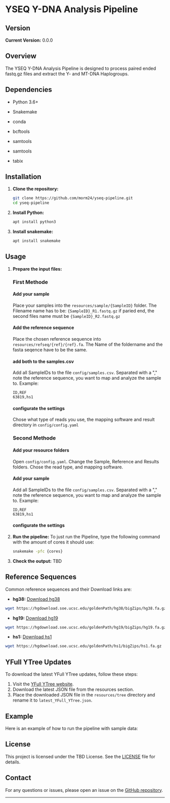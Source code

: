 # YSEQ Y-DNA Analysis Pipeline

## Version
**Current Version:** 0.0.0

## Overview
The YSEQ Y-DNA Analysis Pipeline is designed to process paired ended fastq.gz files and extract the Y- and MT-DNA Haplogroups.

## Dependencies
- Python 3.6+
- Snakemake
- conda

- bcftools
- samtools
- samtools
- tabix



## Installation
1. **Clone the repository:**
    ```sh
    git clone https://github.com/morm24/yseq-pipeline.git
    cd yseq-pipeline
    ```

2. **Install Python:**
    ```sh
    apt install python3
    ```

3. **Install snakemake:**
    ```sh
    apt install snakemake
    ```

## Usage
1. **Prepare the input files:**
    ### First Methode
    #### Add your sample
    Place your samples into the `resources/sample/{SampleID}` folder.
    The Filename name has to be: `{SampleID}_R1.fastq.gz` if paried end, the second files name must be `{SampleID}_R2.fastq.gz` 
    
    #### Add the reference sequence
    Place the chosen reference sequence into `resources/refseq/{ref}/{ref}.fa`.
    The Name of the foldername and the fasta seqence have to be the same.

    #### add both to the samples.csv
    Add all SampleIDs to the file `config/samples.csv`. 
    Separated with a "," note the reference sequence, you want to map and analyze the sample to.
    Example: 
    ```
    ID,REF
    63819,hs1
    ```
    #### configurate the settings
    Chose what type of reads you use, the mapping software and result directory in `config/config.yaml`

    ### Second Methode
    #### Add your resource folders
    Open `config/config.yaml`.
    Change the Sample, Reference and Results folders.
    Chose the read type, and mapping software.
    #### Add your sample
    Add all SampleIDs to the file `config/samples.csv`. 
    Separated with a "," note the reference sequence, you want to map and analyze the sample to.
    Example: 
    ```
    ID,REF
    63819,hs1
    ```
    #### configurate the settings



2. **Run the pipeline:**
    To just run the Pipeline, type the following command with the amount of cores it should use:
    ```sh
    snakemake -pfc {cores}
    ```

3. **Check the output:**
    TBD


## Reference Sequences
Common reference sequences and their Download links are:
- **hg38:** [Download hg38](https://hgdownload.soe.ucsc.edu/goldenPath/hg38/bigZips/hg38.fa.gz)     
```sh 
wget https://hgdownload.soe.ucsc.edu/goldenPath/hg38/bigZips/hg38.fa.gz
```
- **hg19:** [Download hg19](https://hgdownload.soe.ucsc.edu/goldenPath/hg19/bigZips/hg19.fa.gz)     
```sh 
wget https://hgdownload.soe.ucsc.edu/goldenPath/hg19/bigZips/hg19.fa.gz
```
- **hs1:**  [Download hs1](https://hgdownload.soe.ucsc.edu/goldenPath/hs1/bigZips/hs1.fa.gz)        
```sh  
wget https://hgdownload.soe.ucsc.edu/goldenPath/hs1/bigZips/hs1.fa.gz
```

## YFull YTree Updates
To download the latest YFull YTree updates, follow these steps:
1. Visit the [YFull YTree website](https://www.yfull.com/tree/).
2. Download the latest JSON file from the resources section.
3. Place the downloaded JSON file in the `resources/tree` directory and rename it to `latest_YFull_YTree.json`.

## Example
Here is an example of how to run the pipeline with sample data:


## License
This project is licensed under the TBD License. See the [LICENSE](LICENSE) file for details.

## Contact
For any questions or issues, please open an issue on the [GitHub repository](https://github.com/morm24/yseq-pipeline/issues).

---